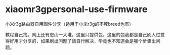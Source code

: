 # xiaomr3gpersonal-use-firmware
小米r3g路由器自用固件分享（适用于小米r3g的不死breed也有）

教程自己找。网上还有恩山一大堆，这里只提供包，这里的包我都是自己刷入过觉得好用才分享的，如果刷出问题了请自行解决，毕竟也不知道会是哪个步骤出问题。

